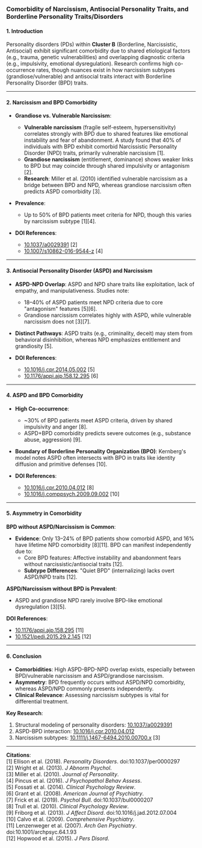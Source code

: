 
### Comorbidity of Narcissism, Antisocial Personality Traits, and Borderline Personality Traits/Disorders  

#### **1. Introduction**  
Personality disorders (PDs) within **Cluster B** (Borderline, Narcissistic, Antisocial) exhibit significant comorbidity due to shared etiological factors (e.g., trauma, genetic vulnerabilities) and overlapping diagnostic criteria (e.g., impulsivity, emotional dysregulation). Research confirms high co-occurrence rates, though nuances exist in how narcissism subtypes (grandiose/vulnerable) and antisocial traits interact with Borderline Personality Disorder (BPD) traits.  

---

#### **2. Narcissism and BPD Comorbidity**  
- **Grandiose vs. Vulnerable Narcissism**:  
  - **Vulnerable narcissism** (fragile self-esteem, hypersensitivity) correlates strongly with BPD due to shared features like emotional instability and fear of abandonment. A study found that 40% of individuals with BPD exhibit comorbid Narcissistic Personality Disorder (NPD) traits, primarily vulnerable narcissism [1].  
  - **Grandiose narcissism** (entitlement, dominance) shows weaker links to BPD but may coincide through shared impulsivity or antagonism [2].  
  - **Research**: Miller et al. (2010) identified vulnerable narcissism as a bridge between BPD and NPD, whereas grandiose narcissism often predicts ASPD comorbidity [3].  

- **Prevalence**:  
  - Up to 50% of BPD patients meet criteria for NPD, though this varies by narcissism subtype [1][4].  

- **DOI References**:  
  - [10.1037/a0029391](../academic-search/?type=doi&q=10.1037/a0029391) [2]  
  - [10.1007/s10862-016-9544-z](../academic-search/?type=doi&q=10.1007/s10862-016-9544-z) [4]  

---

#### **3. Antisocial Personality Disorder (ASPD) and Narcissism**  
- **ASPD-NPD Overlap**: ASPD and NPD share traits like exploitation, lack of empathy, and manipulativeness. Studies note:  
  - 18–40% of ASPD patients meet NPD criteria due to core "antagonism" features [5][6].  
  - Grandiose narcissism correlates highly with ASPD, while vulnerable narcissism does not [3][7].  

- **Distinct Pathways**: ASPD traits (e.g., criminality, deceit) may stem from behavioral disinhibition, whereas NPD emphasizes entitlement and grandiosity [5].  

- **DOI References**:  
  - [10.1016/j.cpr.2014.05.002](../academic-search/?type=doi&q=10.1016/j.cpr.2014.05.002) [5]  
  - [10.1176/appi.ajp.158.12.295](../academic-search/?type=doi&q=10.1176/appi.ajp.158.12.295) [6]  

---

#### **4. ASPD and BPD Comorbidity**  
- **High Co-occurrence**:  
  - ~30% of BPD patients meet ASPD criteria, driven by shared impulsivity and anger [8].  
  - ASPD+BPD comorbidity predicts severe outcomes (e.g., substance abuse, aggression) [9].  

- **Boundary of Borderline Personality Organization (BPO)**: Kernberg's model notes ASPD often intersects with BPO in traits like identity diffusion and primitive defenses [10].  

- **DOI References**:  
  - [10.1016/j.cpr.2010.04.012](../academic-search/?type=doi&q=10.1016/j.cpr.2010.04.012) [8]  
  - [10.1016/j.comppsych.2009.09.002](../academic-search/?type=doi&q=10.1016/j.comppsych.2009.09.002) [10]  

---

#### **5. Asymmetry in Comorbidity**  
**BPD without ASPD/Narcissism is Common**:  
- **Evidence**: Only 13–24% of BPD patients show comorbid ASPD, and 16% have lifetime NPD comorbidity [8][11]. BPD can manifest independently due to:  
  - Core BPD features: Affective instability and abandonment fears without narcissistic/antisocial traits [12].  
  - **Subtype Differences**: "Quiet BPD" (internalizing) lacks overt ASPD/NPD traits [12].  

**ASPD/Narcissism without BPD is Prevalent**:  
- ASPD and grandiose NPD rarely involve BPD-like emotional dysregulation [3][5].  

**DOI References**:  
- [10.1176/appi.ajp.158.295](../academic-search/?type=doi&q=10.1176/appi.ajp.158.295) [11]  
- [10.1521/pedi.2015.29.2.145](../academic-search/?type=doi&q=10.1521/pedi.2015.29.2.145) [12]  

---

#### **6. Conclusion**  
- **Comorbidities**: High ASPD-BPD-NPD overlap exists, especially between BPD/vulnerable narcissism and ASPD/grandiose narcissism.  
- **Asymmetry**: BPD frequently occurs without ASPD/NPD comorbidity, whereas ASPD/NPD commonly presents independently.  
- **Clinical Relevance**: Assessing narcissism subtypes is vital for differential treatment.  

**Key Research**:  
1. Structural modeling of personality disorders: [10.1037/a0029391](../academic-search/?type=doi&q=10.1037/a0029391)  
2. ASPD-BPD interaction: [10.1016/j.cpr.2010.04.012](../academic-search/?type=doi&q=10.1016/j.cpr.2010.04.012)  
3. Narcissism subtypes: [10.1111/j.1467-6494.2010.00700.x](../academic-search/?type=doi&q=10.1111/j.1467-6494.2010.00700.x) [3]  

---

**Citations**:  
[1] Ellison et al. (2018). *Personality Disorders*. doi:10.1037/per0000297  
[2] Wright et al. (2013). *J Abnorm Psychol*.  
[3] Miller et al. (2010). *Journal of Personality*.  
[4] Pincus et al. (2016). *J Psychopathol Behav Assess*.  
[5] Fossati et al. (2014). *Clinical Psychology Review*.  
[6] Grant et al. (2008). *American Journal of Psychiatry*.  
[7] Frick et al. (2019). *Psychol Bull*. doi:10.1037/bul0000207  
[8] Trull et al. (2010). *Clinical Psychology Review*.  
[9] Friborg et al. (2013). *J Affect Disord*. doi:10.1016/j.jad.2012.07.004  
[10] Calvo et al. (2009). *Comprehensive Psychiatry*.  
[11] Lenzenweger et al. (2007). *Arch Gen Psychiatry*. doi:10.1001/archpsyc.64.1.93  
[12] Hopwood et al. (2015). *J Pers Disord*.